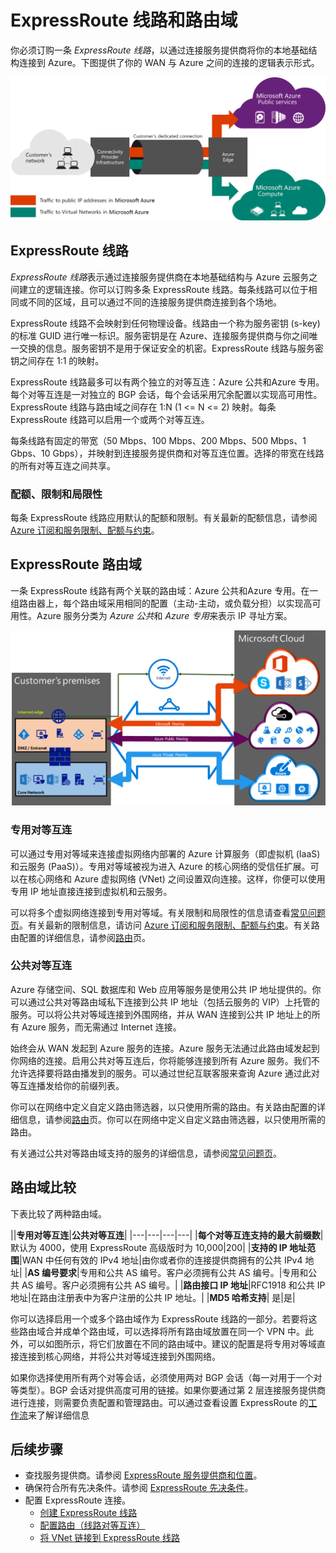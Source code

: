 <properties 
   pageTitle="ExpressRoute 线路和路由域 | Azure"
   description="本页提供 ExpressRoute 线路和路由域的概述。"
   documentationCenter="na"
   services="expressroute"
   authors="cherylmc"
   manager="carolz"
   editor=""/>
<tags 
   ms.service="expressroute"
   ms.date="06/13/2016"
   wacn.date="07/11/2016"/>

# ExpressRoute 线路和路由域

 你必须订购一条 *ExpressRoute 线路*，以通过连接服务提供商将你的本地基础结构连接到 Azure。下图提供了你的 WAN 与 Azure 之间的连接的逻辑表示形式。

![](./media/expressroute-circuit-peerings/expressroute-basic.png)

## ExpressRoute 线路

*ExpressRoute 线路*表示通过连接服务提供商在本地基础结构与 Azure 云服务之间建立的逻辑连接。你可以订购多条 ExpressRoute 线路。每条线路可以位于相同或不同的区域，且可以通过不同的连接服务提供商连接到各个场地。

ExpressRoute 线路不会映射到任何物理设备。线路由一个称为服务密钥 (s-key) 的标准 GUID 进行唯一标识。服务密钥是在  Azure、连接服务提供商与你之间唯一交换的信息。服务密钥不是用于保证安全的机密。ExpressRoute 线路与服务密钥之间存在 1:1 的映射。

ExpressRoute 线路最多可以有两个独立的对等互连：Azure 公共和Azure 专用。每个对等互连是一对独立的 BGP 会话，每个会话采用冗余配置以实现高可用性。ExpressRoute 线路与路由域之间存在 1:N (1 <= N <= 2) 映射。每条 ExpressRoute 线路可以启用一个或两个对等互连。
 
每条线路有固定的带宽（50 Mbps、100 Mbps、200 Mbps、500 Mbps、1 Gbps、10 Gbps），并映射到连接服务提供商和对等互连位置。选择的带宽在线路的所有对等互连之间共享。

### 配额、限制和局限性

每条 ExpressRoute 线路应用默认的配额和限制。有关最新的配额信息，请参阅 [Azure 订阅和服务限制、配额与约束](/documentation/articles/azure-subscription-service-limits/)。

## ExpressRoute 路由域

一条 ExpressRoute 线路有两个关联的路由域：Azure 公共和Azure 专用。在一组路由器上，每个路由域采用相同的配置（主动-主动，或负载分担）以实现高可用性。Azure 服务分类为 *Azure 公共*和 *Azure 专用*来表示 IP 寻址方案。


![](./media/expressroute-circuit-peerings/expressroute-peerings.png)


### 专用对等互连

可以通过专用对等域来连接虚拟网络内部署的 Azure 计算服务（即虚拟机 (IaaS) 和云服务 (PaaS)）。专用对等域被视为进入 Azure 的核心网络的受信任扩展。可以在核心网络和 Azure 虚拟网络 (VNet) 之间设置双向连接。这样，你便可以使用专用 IP 地址直接连接到虚拟机和云服务。

可以将多个虚拟网络连接到专用对等域。有关限制和局限性的信息请查看[常见问题页](/documentation/articles/expressroute-faqs/)。有关最新的限制信息，请访问 [Azure 订阅和服务限制、配额与约束](/documentation/articles/azure-subscription-service-limits/)。有关路由配置的详细信息，请参阅[路由](/documentation/articles/expressroute-routing/)页。

### 公共对等互连

Azure 存储空间、SQL 数据库和 Web 应用等服务是使用公共 IP 地址提供的。你可以通过公共对等路由域私下连接到公共 IP 地址（包括云服务的 VIP）上托管的服务。可以将公共对等域连接到外围网络，并从 WAN 连接到公共 IP 地址上的所有 Azure 服务，而无需通过 Internet 连接。

始终会从 WAN 发起到 Azure 服务的连接。Azure 服务无法通过此路由域发起到你网络的连接。启用公共对等互连后，你将能够连接到所有 Azure 服务。我们不允许选择要将路由播发到的服务。可以通过世纪互联客服来查询 Azure 通过此对等互连播发给你的前缀列表。

你可以在网络中定义自定义路由筛选器，以只使用所需的路由。有关路由配置的详细信息，请参阅[路由](/documentation/articles/expressroute-routing/)页。你可以在网络中定义自定义路由筛选器，以只使用所需的路由。

有关通过公共对等路由域支持的服务的详细信息，请参阅[常见问题页](/documentation/articles/expressroute-faqs/)。
 
## 路由域比较

下表比较了两种路由域。

||**专用对等互连**|**公共对等互连**|
|---|---|---|---|
|**每个对等互连支持的最大前缀数**|默认为 4000，使用 ExpressRoute 高级版时为 10,000|200|
|**支持的 IP 地址范围**|WAN 中任何有效的 IPv4 地址|由你或者你的连接提供商拥有的公共 IPv4 地址|
|**AS 编号要求**|专用和公共 AS 编号。客户必须拥有公共 AS 编号。|专用和公共 AS 编号。客户必须拥有公共 AS 编号。|
|**路由接口 IP 地址**|RFC1918 和公共 IP 地址|在路由注册表中为客户注册的公共 IP 地址。| 
|**MD5 哈希支持**| 是|是|

你可以选择启用一个或多个路由域作为 ExpressRoute 线路的一部分。若要将这些路由域合并成单个路由域，可以选择将所有路由域放置在同一个 VPN 中。此外，可以如图所示，将它们放置在不同的路由域中。建议的配置是将专用对等域直接连接到核心网络，并将公共对等域连接到外围网络。
 
如果你选择使用所有两个对等会话，必须使用两对 BGP 会话（每一对用于一个对等类型）。BGP 会话对提供高度可用的链接。如果你要通过第 2 层连接服务提供商进行连接，则需要负责配置和管理路由。可以通过查看设置 ExpressRoute 的[工作流](/documentation/articles/expressroute-workflows/)来了解详细信息

## 后续步骤

- 查找服务提供商。请参阅 [ExpressRoute 服务提供商和位置](/documentation/articles/expressroute-locations/)。
- 确保符合所有先决条件。请参阅 [ExpressRoute 先决条件](/documentation/articles/expressroute-prerequisites/)。
- 配置 ExpressRoute 连接。
	- [创建 ExpressRoute 线路](/documentation/articles/expressroute-howto-circuit-classic/)
	- [配置路由（线路对等互连）](/documentation/articles/expressroute-howto-routing-classic/)
	- [将 VNet 链接到 ExpressRoute 线路](/documentation/articles/expressroute-howto-linkvnet-classic/)

<!---HONumber=82-->